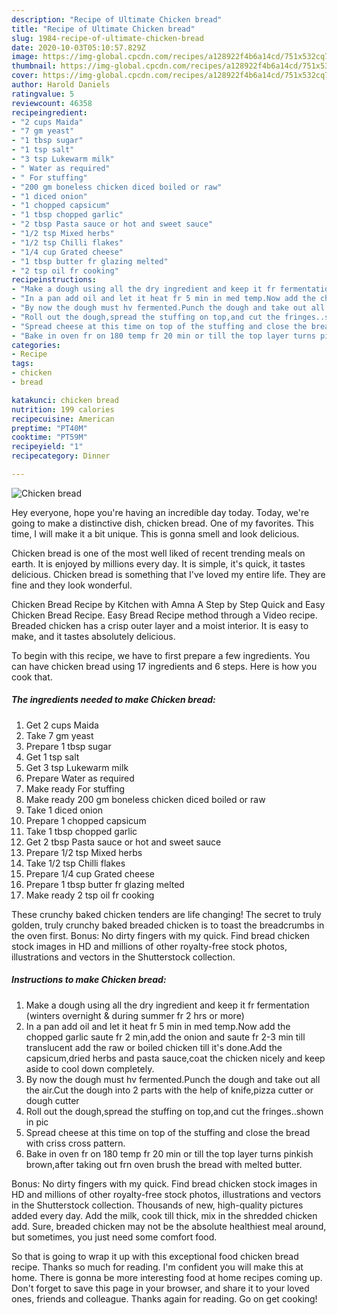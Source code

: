 ```yaml
---
description: "Recipe of Ultimate Chicken bread"
title: "Recipe of Ultimate Chicken bread"
slug: 1984-recipe-of-ultimate-chicken-bread
date: 2020-10-03T05:10:57.829Z
image: https://img-global.cpcdn.com/recipes/a128922f4b6a14cd/751x532cq70/chicken-bread-recipe-main-photo.jpg
thumbnail: https://img-global.cpcdn.com/recipes/a128922f4b6a14cd/751x532cq70/chicken-bread-recipe-main-photo.jpg
cover: https://img-global.cpcdn.com/recipes/a128922f4b6a14cd/751x532cq70/chicken-bread-recipe-main-photo.jpg
author: Harold Daniels
ratingvalue: 5
reviewcount: 46358
recipeingredient:
- "2 cups Maida"
- "7 gm yeast"
- "1 tbsp sugar"
- "1 tsp salt"
- "3 tsp Lukewarm milk"
- " Water as required"
- " For stuffing"
- "200 gm boneless chicken diced boiled or raw"
- "1 diced onion"
- "1 chopped capsicum"
- "1 tbsp chopped garlic"
- "2 tbsp Pasta sauce or hot and sweet sauce"
- "1/2 tsp Mixed herbs"
- "1/2 tsp Chilli flakes"
- "1/4 cup Grated cheese"
- "1 tbsp butter fr glazing melted"
- "2 tsp oil fr cooking"
recipeinstructions:
- "Make a dough using all the dry ingredient and keep it fr fermentation (winters overnight &amp; during summer fr 2 hrs or more)"
- "In a pan add oil and let it heat fr 5 min in med temp.Now add the chopped garlic saute fr 2 min,add the onion and saute fr 2-3 min till translucent add the raw or boiled chicken till it&#39;s done.Add the capsicum,dried herbs and pasta sauce,coat the chicken nicely and keep aside to cool down completely."
- "By now the dough must hv fermented.Punch the dough and take out all the air.Cut the dough into 2 parts with the help of knife,pizza cutter or dough cutter"
- "Roll out the dough,spread the stuffing on top,and cut the fringes..shown in pic"
- "Spread cheese at this time on top of the stuffing and close the bread with criss cross pattern."
- "Bake in oven fr on 180 temp fr 20 min or till the top layer turns pinkish brown,after taking out frn oven brush the bread with melted butter."
categories:
- Recipe
tags:
- chicken
- bread

katakunci: chicken bread 
nutrition: 199 calories
recipecuisine: American
preptime: "PT40M"
cooktime: "PT59M"
recipeyield: "1"
recipecategory: Dinner

---
```



![Chicken bread](https://img-global.cpcdn.com/recipes/a128922f4b6a14cd/751x532cq70/chicken-bread-recipe-main-photo.jpg)

Hey everyone, hope you're having an incredible day today. Today, we're going to make a distinctive dish, chicken bread. One of my favorites. This time, I will make it a bit unique. This is gonna smell and look delicious.

Chicken bread is one of the most well liked of recent trending meals on earth. It is enjoyed by millions every day. It is simple, it's quick, it tastes delicious. Chicken bread is something that I've loved my entire life. They are fine and they look wonderful.

Chicken Bread Recipe by Kitchen with Amna A Step by Step Quick and Easy Chicken Bread Recipe. Easy Bread Recipe method through a Video recipe. Breaded chicken has a crisp outer layer and a moist interior. It is easy to make, and it tastes absolutely delicious.


To begin with this recipe, we have to first prepare a few ingredients. You can have chicken bread using 17 ingredients and 6 steps. Here is how you cook that.

<!--inarticleads1-->

##### The ingredients needed to make Chicken bread:

1. Get 2 cups Maida
1. Take 7 gm yeast
1. Prepare 1 tbsp sugar
1. Get 1 tsp salt
1. Get 3 tsp Lukewarm milk
1. Prepare  Water as required
1. Make ready  For stuffing
1. Make ready 200 gm boneless chicken diced boiled or raw
1. Take 1 diced onion
1. Prepare 1 chopped capsicum
1. Take 1 tbsp chopped garlic
1. Get 2 tbsp Pasta sauce or hot and sweet sauce
1. Prepare 1/2 tsp Mixed herbs
1. Take 1/2 tsp Chilli flakes
1. Prepare 1/4 cup Grated cheese
1. Prepare 1 tbsp butter fr glazing melted
1. Make ready 2 tsp oil fr cooking


These crunchy baked chicken tenders are life changing! The secret to truly golden, truly crunchy baked breaded chicken is to toast the breadcrumbs in the oven first. Bonus: No dirty fingers with my quick. Find bread chicken stock images in HD and millions of other royalty-free stock photos, illustrations and vectors in the Shutterstock collection. 

<!--inarticleads2-->

##### Instructions to make Chicken bread:

1. Make a dough using all the dry ingredient and keep it fr fermentation (winters overnight &amp; during summer fr 2 hrs or more)
1. In a pan add oil and let it heat fr 5 min in med temp.Now add the chopped garlic saute fr 2 min,add the onion and saute fr 2-3 min till translucent add the raw or boiled chicken till it&#39;s done.Add the capsicum,dried herbs and pasta sauce,coat the chicken nicely and keep aside to cool down completely.
1. By now the dough must hv fermented.Punch the dough and take out all the air.Cut the dough into 2 parts with the help of knife,pizza cutter or dough cutter
1. Roll out the dough,spread the stuffing on top,and cut the fringes..shown in pic
1. Spread cheese at this time on top of the stuffing and close the bread with criss cross pattern.
1. Bake in oven fr on 180 temp fr 20 min or till the top layer turns pinkish brown,after taking out frn oven brush the bread with melted butter.


Bonus: No dirty fingers with my quick. Find bread chicken stock images in HD and millions of other royalty-free stock photos, illustrations and vectors in the Shutterstock collection. Thousands of new, high-quality pictures added every day. Add the milk, cook till thick, mix in the shredded chicken add. Sure, breaded chicken may not be the absolute healthiest meal around, but sometimes, you just need some comfort food. 

So that is going to wrap it up with this exceptional food chicken bread recipe. Thanks so much for reading. I'm confident you will make this at home. There is gonna be more interesting food at home recipes coming up. Don't forget to save this page in your browser, and share it to your loved ones, friends and colleague. Thanks again for reading. Go on get cooking!
